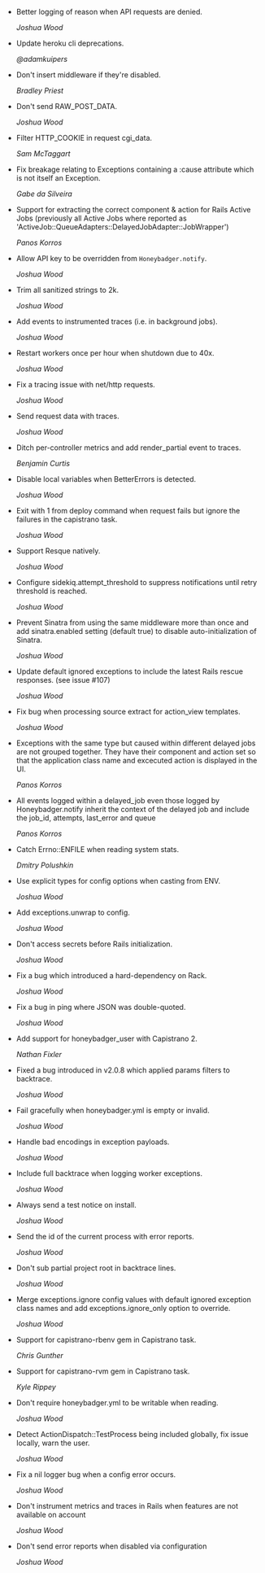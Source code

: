* Better logging of reason when API requests are denied.

  *Joshua Wood*

* Update heroku cli deprecations.

  *@adamkuipers*

* Don't insert middleware if they're disabled.

  *Bradley Priest*

* Don't send RAW_POST_DATA.

  *Joshua Wood*

* Filter HTTP_COOKIE in request cgi_data.

  *Sam McTaggart*

* Fix breakage relating to Exceptions containing a :cause attribute which is not
  itself an Exception.

  *Gabe da Silveira*

* Support for extracting the correct component & action for Rails Active Jobs (previously all Active Jobs where reported as  'ActiveJob::QueueAdapters::DelayedJobAdapter::JobWrapper')

  *Panos Korros*

* Allow API key to be overridden from `Honeybadger.notify`.

  *Joshua Wood*

* Trim all sanitized strings to 2k.

  *Joshua Wood*

* Add events to instrumented traces (i.e. in background jobs).

  *Joshua Wood*

* Restart workers once per hour when shutdown due to 40x.

  *Joshua Wood*

* Fix a tracing issue with net/http requests.

  *Joshua Wood*

* Send request data with traces.

  *Joshua Wood*

* Ditch per-controller metrics and add render_partial event to traces.

  *Benjamin Curtis*

* Disable local variables when BetterErrors is detected.

  *Joshua Wood*

* Exit with 1 from deploy command when request fails but ignore the failures in
  the capistrano task.

  *Joshua Wood*

* Support Resque natively.

  *Joshua Wood*

* Configure sidekiq.attempt_threshold to suppress notifications until retry
  threshold is reached.

  *Joshua Wood*

* Prevent Sinatra from using the same middleware more than once and add
  sinatra.enabled setting (default true) to disable auto-initialization
  of Sinatra.

  *Joshua Wood*

* Update default ignored exceptions to include the latest Rails rescue
  responses. (see issue #107)

  *Joshua Wood*

* Fix bug when processing source extract for action_view templates.

  *Joshua Wood*

* Exceptions with the same type but caused within different delayed jobs are not grouped together. They have their component and action set so that the application class name and excecuted action is displayed in the UI.

  *Panos Korros*

* All events logged within a delayed_job even those logged by Honeybadger.notify inherit the context of the delayed job and include the job_id, attempts, last_error and queue

  *Panos Korros*

* Catch Errno::ENFILE when reading system stats.

  *Dmitry Polushkin*

* Use explicit types for config options when casting from ENV.

  *Joshua Wood*

* Add exceptions.unwrap to config.

  *Joshua Wood*

* Don't access secrets before Rails initialization.

  *Joshua Wood*

* Fix a bug which introduced a hard-dependency on Rack.

  *Joshua Wood*

* Fix a bug in ping where JSON was double-quoted.

  *Joshua Wood*

* Add support for honeybadger_user with Capistrano 2.

  *Nathan Fixler*

* Fixed a bug introduced in v2.0.8 which applied params filters to backtrace.

  *Joshua Wood*

* Fail gracefully when honeybadger.yml is empty or invalid.

  *Joshua Wood*

* Handle bad encodings in exception payloads.

  *Joshua Wood*

* Include full backtrace when logging worker exceptions.

  *Joshua Wood*

* Always send a test notice on install.

  *Joshua Wood*

* Send the id of the current process with error reports.

  *Joshua Wood*

* Don't sub partial project root in backtrace lines.

  *Joshua Wood*

* Merge exceptions.ignore config values with default ignored exception class
  names and add exceptions.ignore_only option to override.

  *Joshua Wood*

* Support for capistrano-rbenv gem in Capistrano task.

  *Chris Gunther*

* Support for capistrano-rvm gem in Capistrano task.

  *Kyle Rippey*

* Don't require honeybadger.yml to be writable when reading.

  *Joshua Wood*

* Detect ActionDispatch::TestProcess being included globally, fix issue locally,
  warn the user.

  *Joshua Wood*

* Fix a nil logger bug when a config error occurs.

  *Joshua Wood*

* Don't instrument metrics and traces in Rails when features are not available
  on account

  *Joshua Wood*

* Don't send error reports when disabled via configuration

  *Joshua Wood*
